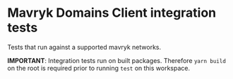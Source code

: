 # Mavryk Domains Client integration tests

Tests that run against a supported mavryk networks.

**IMPORTANT**: Integration tests run on built packages. Therefore `yarn build` on the root is required prior to running `test` on this workspace.

